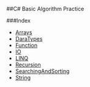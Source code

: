 ##C# Basic Algorithm Practice

###Index
* [Arrays](https://github.com/maninwindow/DotNetPractices/tree/master/DotNetPractices/Arrays)
* [DaraTypes](https://github.com/maninwindow/DotNetPractices/tree/master/DotNetPractices/DataTypes)
* [Function](https://github.com/maninwindow/DotNetPractices/tree/master/DotNetPractices/Function)
* [IO](https://github.com/maninwindow/DotNetPractices/tree/master/DotNetPractices/Function)
* [LINQ](https://github.com/maninwindow/DotNetPractices/tree/master/DotNetPractices/LINQ)
* [Recursion](https://github.com/maninwindow/DotNetPractices/tree/master/DotNetPractices/Recursion)
* [SearchingAndSorting](https://github.com/maninwindow/DotNetPractices/tree/master/DotNetPractices/SearchingAndSorting)
* [String](https://github.com/maninwindow/DotNetPractices/tree/master/DotNetPractices/String)
